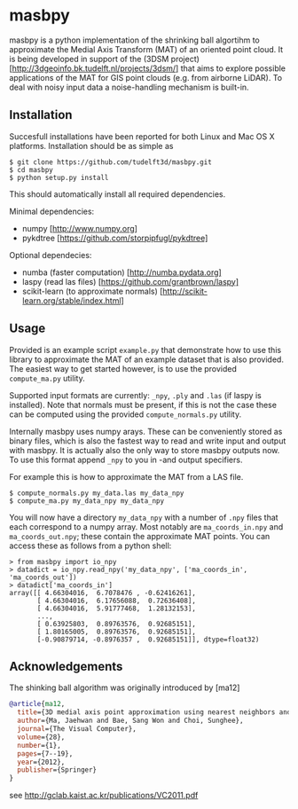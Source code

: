 # masbpy
masbpy is a python implementation of the shrinking ball algortihm to approximate the Medial Axis Transform (MAT) of an oriented point cloud. It is being developed in support of the (3DSM project)[http://3dgeoinfo.bk.tudelft.nl/projects/3dsm/] that aims to explore possible applications of the MAT for GIS point clouds (e.g. from airborne LiDAR). To deal with noisy input data a noise-handling mechanism is built-in.

## Installation
Succesfull installations have been reported for both Linux and Mac OS X platforms. Installation should be as simple as

```
$ git clone https://github.com/tudelft3d/masbpy.git
$ cd masbpy
$ python setup.py install
```
This should automatically install all required dependencies. 

Minimal dependencies:
* numpy [http://www.numpy.org]
* pykdtree [https://github.com/storpipfugl/pykdtree]

Optional dependecies:
* numba (faster computation) [http://numba.pydata.org]
* laspy (read las files) [https://github.com/grantbrown/laspy]
* scikit-learn (to approximate normals) [http://scikit-learn.org/stable/index.html]

## Usage
Provided is an example script `example.py` that demonstrate how to use this library to approximate the MAT of an example dataset that is also provided. The easiest way to get started however, is to use the provided `compute_ma.py` utility.

Supported input formats are currently: `_npy`, `.ply` and `.las` (if laspy is installed). Note that normals must be present, if this is not the case these can be computed using the provided `compute_normals.py` utility.

Internally masbpy uses numpy arays. These can be conveniently stored as binary files, which is also the fastest way to read and write input and output with masbpy. It is actually also the only way to store masbpy outputs now. To use this format append `_npy` to you in -and output specifiers.

For example this is how to approximate the MAT from a LAS file.

```
$ compute_normals.py my_data.las my_data_npy
$ compute_ma.py my_data_npy my_data_npy
```
You will now have a directory `my_data_npy` with a number of `.npy` files that each correspond to a numpy array. Most notably are `ma_coords_in.npy` and `ma_coords_out.npy`; these contain the approximate MAT points. You can access these as follows from a python shell:

```
> from masbpy import io_npy
> datadict = io_npy.read_npy('my_data_npy', ['ma_coords_in', 'ma_coords_out'])
> datadict['ma_coords_in']
array([[ 4.66304016,  6.7078476 , -0.62416261],
       [ 4.66304016,  6.17656088,  0.72636408],
       [ 4.66304016,  5.91777468,  1.28132153],
       ..., 
       [ 0.63925803,  0.89763576,  0.92685151],
       [ 1.80165005,  0.89763576,  0.92685151],
       [-0.90879714, -0.8976357 ,  0.92685151]], dtype=float32)
```

## Acknowledgements
The shinking ball algorithm was originally introduced by [ma12]

```bib
@article{ma12,
  title={3D medial axis point approximation using nearest neighbors and the normal field},
  author={Ma, Jaehwan and Bae, Sang Won and Choi, Sunghee},
  journal={The Visual Computer},
  volume={28},
  number={1},
  pages={7--19},
  year={2012},
  publisher={Springer}
}
```
see http://gclab.kaist.ac.kr/publications/VC2011.pdf

